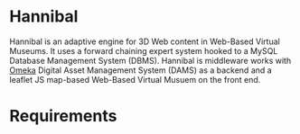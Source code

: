 # Hannibal
Hannibal is an adaptive engine for 3D Web content in Web-Based Virtual Museums. It uses a forward chaining expert system hooked to a MySQL Database Management System (DBMS). Hannibal is middleware works with [Omeka](https://omeka.org/ "Omeka DAMS") Digital Asset Management System (DAMS) as a backend and a leaflet JS map-based Web-Based Virtual Musuem on the front end.

# Requirements

